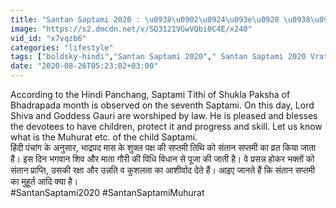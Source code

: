 ```yaml
---
title: "Santan Saptami 2020 : \u0938\u0902\u0924\u093e\u0928 \u0938\u092a\u094d\u0924\u092e\u0940 \u0936\u0941\u092d \u092e\u0941\u0939\u0942\u0930\u094d\u0924 \u0964 Santan Saptami Shubh Muhurat\u0964Santan Saptami\u0964Boldsky"
image: "https://s2.dmcdn.net/v/SQ3121VGwVQbi0C4E/x240"
vid_id: "x7vqzb6"
categories: "lifestyle"
tags: ["boldsky-hindi","Santan Saptami 2020"," Santan Saptami 2020 Vrat And Puja Vidhi"]
date: "2020-08-26T05:23:02+03:00"
---
```

According to the Hindi Panchang, Saptami Tithi of Shukla Paksha of Bhadrapada month is observed on the seventh Saptami. On this day, Lord Shiva and Goddess Gauri are worshiped by law. He is pleased and blesses the devotees to have children, protect it and progress and skill. Let us know what is the Muhurat etc. of the child Saptami.  <br>हिंदी पंचांग के अनुसार, भाद्रपद मास के शुक्ल पक्ष की सप्तमी तिथि को संतान सप्तमी का व्रत किया जाता है। इस दिन भगवान शिव और माता गौरी की विधि विधान से पूजा की जाती है। वे प्रसन्न होकर भक्तों को संतान प्राप्ति, उसकी रक्षा और उन्नति व कुशलता का आशीर्वाद देते हैं। आइए जानते हैं कि संतान सप्तमी का मुहूर्त आदि क्या है।  <br>#SantanSaptami2020 #SantanSaptamiMuhurat
